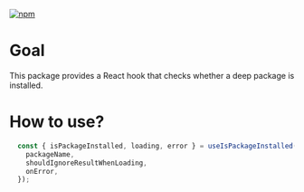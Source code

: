 [![npm](https://img.shields.io/npm/v/@deep-foundation/react-use-is-package-installed.svg)](https://www.npmjs.com/package/@deep-foundation/react-use-is-package-installed)

# Goal

This package provides a React hook that checks whether a deep package is installed.

# How to use?
```ts
  const { isPackageInstalled, loading, error } = useIsPackageInstalled({
    packageName,
    shouldIgnoreResultWhenLoading,
    onError,
  });
```
